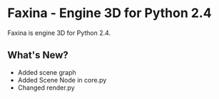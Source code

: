 # Faxina - Engine 3D for Python 2.4

Faxina is  engine 3D for Python 2.4.

## What's New?

- Added scene graph
- Added Scene Node in core.py
- Changed render.py